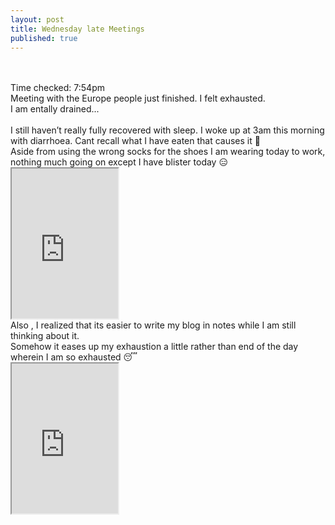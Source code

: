 ```yaml
---
layout: post
title: Wednesday late Meetings
published: true
---
```

<br>
<br>
Time checked: 7:54pm
<br>
Meeting with the Europe people just finished. I felt exhausted.
<br>
I am entally drained...
<br>
<br>
<!--more-->
I still haven’t really fully recovered with sleep. I woke up at 3am this morning with diarrhoea. Cant recall what I have eaten that causes it 🤔
<br>
Aside from using the wrong socks for the shoes I am wearing today to work, nothing much going on except I have blister today 😑
<br>
<iframe src="https://drive.google.com/file/d/1Tzi3vPfcR1Vx5oU3svNw_SOm2upXML1L/preview" width="170" height="240" allow="autoplay"></iframe>
<br>
Also , I realized that its easier to write my blog in notes while I am still thinking about it.
<br>
Somehow it eases up my exhaustion a little rather than end of the day wherein I am so exhausted 😴
<br>
<iframe src="https://drive.google.com/file/d/1wz5WkmSB5Z6_5DZRMw2KHVMzCjwFzmJl/preview" width="170" height="240" allow="autoplay"></iframe>

